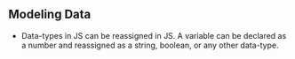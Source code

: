 ## Modeling Data

- Data-types in JS can be reassigned in JS. A variable can be declared as a number and reassigned as a string, boolean, or any other data-type.
